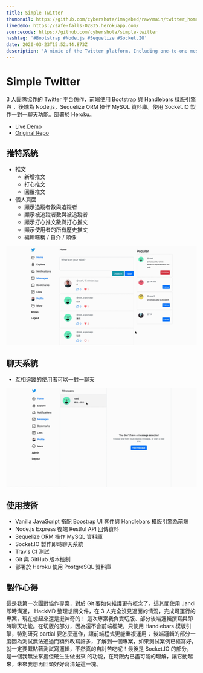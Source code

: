 ```yaml
---
title: Simple Twitter
thumbnail: https://github.com/cybershota/imagebed/raw/main/twitter_home.gif
livedemo: https://safe-falls-02835.herokuapp.com/
sourcecode: https://github.com/cybershota/simple-twitter
hashtag: '#Bootstrap #Node.js #Sequelize #Socket.IO'
date: 2020-03-23T15:52:44.873Z
description: 'A mimic of the Twitter platform. Including one-to-one message chatting using Socket.IO.'
---
```


# Simple Twitter

3 人團隊協作的 Twitter 平台仿作，前端使用 Bootstrap 與 Handlebars 樣版引擎與 ，後端為 Node.js，Sequelize ORM 操作 MySQL 資料庫。使用 Socket.IO 製作一對一聊天功能。部署於 Heroku。

- [Live Demo](https://safe-falls-02835.herokuapp.com/)
- [Original Repo](https://github.com/Samuel-Yeh01/simple-twitter-express-starter)

## 推特系統

- 推文
  - 新增推文
  - 打心推文
  - 回覆推文
- 個人頁面
  - 顯示追蹤者數與追蹤者
  - 顯示被追蹤者數與被追蹤者
  - 顯示打心推文數與打心推文
  - 顯示使用者的所有歷史推文
  - 編輯暱稱 / 自介 / 頭像

![](https://github.com/cybershota/imagebed/blob/main/twitter_home.gif)

## 聊天系統

- 互相追蹤的使用者可以一對一聊天

![](https://github.com/cybershota/imagebed/blob/main/twitter_message.gif)

## 使用技術

- Vanilla JavaScript 搭配 Boostrap UI 套件與 Handlebars 模版引擎為前端
- Node.js Express 後端 Restful API 回傳資料
- Sequelize ORM 操作 MySQL 資料庫
- Socket.IO 製作即時聊天系統
- Travis CI 測試
- Git 與 GitHub 版本控制
- 部署於 Heroku 使用 PostgreSQL 資料庫

## 製作心得

這是我第一次團對協作專案，對於 Git 要如何維護更有概念了。這其間使用 Jandi 即時溝通， HackMD 整理想關文件，在 3 人完全沒見過面的情況，完成可運行的專案，現在想起來還是挺神奇的！
這次專案我負責切版、部分後端邏輯撰寫與即時聊天功能。在切版的部分，因為還不會前端框架，只使用 Handlebars 模版引擎，特別研究 partial 要怎麼運作，讓前端程式更能重複運用；
後端邏輯的部分一度因為測試無法通過而額外改寫許多，了解到一個專案，如果測試案例已經寫好，就一定要緊貼著測試寫邏輯，不然真的自討苦吃呢！最後是 Socket.IO 的部分，是一個我無法掌握但硬生生做出來
的功能，在時限內已盡可能的理解，讓它動起來，未來我想再回頭好好寫清楚這一塊。
